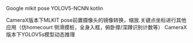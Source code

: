 Google mlkit pose
YOLOV5-NCNN
kotlin

CameraX版本下MLKIT pose前置摄像头的镜像转换，缩放.关键点坐标进行其他应用（仿homecourt 侧滑摸桩，全身入框，俯卧撑/深蹲识别计数等）
CameraX版本下YOLOV5s模型动态推理

